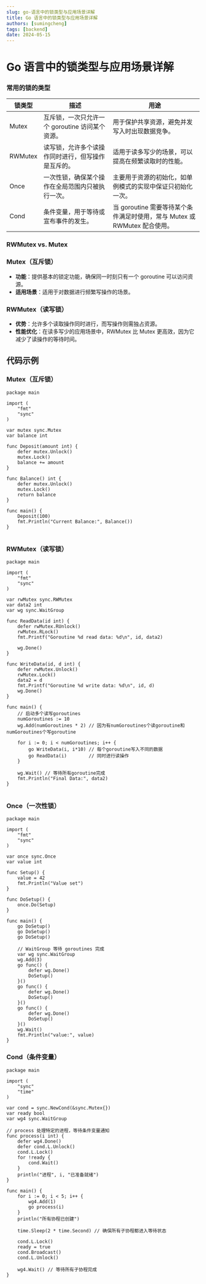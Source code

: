 ```yaml
---
slug: go-语言中的锁类型与应用场景详解
title: Go 语言中的锁类型与应用场景详解
authors: [sumingcheng]
tags: [backend]
date: 2024-05-15
---
```


# Go 语言中的锁类型与应用场景详解

### 常用的锁的类型

| 锁类型  | 描述                                               | 用途                                                                      |
| ------- | -------------------------------------------------- | ------------------------------------------------------------------------- |
| Mutex   | 互斥锁，一次只允许一个 goroutine 访问某个资源。    | 用于保护共享资源，避免并发写入时出现数据竞争。                            |
| RWMutex | 读写锁，允许多个读操作同时进行，但写操作是互斥的。 | 适用于读多写少的场景，可以提高在频繁读取时的性能。                        |
| Once    | 一次性锁，确保某个操作在全局范围内只被执行一次。   | 主要用于资源的初始化，如单例模式的实现中保证只初始化一次。                |
| Cond    | 条件变量，用于等待或宣布事件的发生。               | 当 goroutine 需要等待某个条件满足时使用，常与 Mutex 或 RWMutex 配合使用。 |

### RWMutex vs. Mutex

### Mutex（互斥锁）

- **功能**：提供基本的锁定功能，确保同一时刻只有一个 goroutine 可以访问资源。
- **适用场景**：适用于对数据进行频繁写操作的场景。

### RWMutex（读写锁）

- **优势**：允许多个读取操作同时进行，而写操作则需独占资源。
- **性能优化**：在读多写少的应用场景中，RWMutex 比 Mutex 更高效，因为它减少了读操作的等待时间。

## 代码示例

### Mutex（互斥锁）

```
package main
​
import (
    "fmt"
    "sync"
)
​
var mutex sync.Mutex
var balance int
​
func Deposit(amount int) {
    defer mutex.Unlock()
    mutex.Lock()
    balance += amount
}
​
func Balance() int {
    defer mutex.Unlock()
    mutex.Lock()
    return balance
}
​
func main() {
    Deposit(100)
    fmt.Println("Current Balance:", Balance())
}
​

```

### RWMutex（读写锁）

```
package main
​
import (
    "fmt"
    "sync"
)
​
var rwMutex sync.RWMutex
var data2 int
var wg sync.WaitGroup
​
func ReadData(id int) {
    defer rwMutex.RUnlock()
    rwMutex.RLock()
    fmt.Printf("Goroutine %d read data: %d\n", id, data2)
​
    wg.Done()
}
​
func WriteData(id, d int) {
    defer rwMutex.Unlock()
    rwMutex.Lock()
    data2 = d
    fmt.Printf("Goroutine %d write data: %d\n", id, d)
    wg.Done()
}
​
func main() {
    // 启动多个读写goroutines
    numGoroutines := 10
    wg.Add(numGoroutines * 2) // 因为有numGoroutines个读goroutine和numGoroutines个写goroutine
​
    for i := 0; i < numGoroutines; i++ {
        go WriteData(i, i*10) // 每个goroutine写入不同的数据
        go ReadData(i)        // 同时进行读操作
    }
​
    wg.Wait() // 等待所有goroutine完成
    fmt.Println("Final Data:", data2)
}
​

```

### Once（一次性锁）

```
package main
​
import (
    "fmt"
    "sync"
)
​
var once sync.Once
var value int
​
func Setup() {
    value = 42
    fmt.Println("Value set")
}
​
func DoSetup() {
    once.Do(Setup)
}
​
func main() {
    go DoSetup()
    go DoSetup()
    go DoSetup()
​
    // WaitGroup 等待 goroutines 完成
    var wg sync.WaitGroup
    wg.Add(3)
    go func() {
        defer wg.Done()
        DoSetup()
    }()
    go func() {
        defer wg.Done()
        DoSetup()
    }()
    go func() {
        defer wg.Done()
        DoSetup()
    }()
    wg.Wait()
    fmt.Println("value:", value)
}

```

### Cond（条件变量）

```
package main
​
import (
    "sync"
    "time"
)
​
var cond = sync.NewCond(&sync.Mutex{})
var ready bool
var wg4 sync.WaitGroup
​
// process 处理特定的进程，等待条件变量通知
func process(i int) {
    defer wg4.Done()
    defer cond.L.Unlock()
    cond.L.Lock()
    for !ready {
        cond.Wait()
    }
    println("进程", i, "已准备就绪")
}
​
func main() {
    for i := 0; i < 5; i++ {
        wg4.Add(1)
        go process(i)
    }
    println("所有协程已创建")
​
    time.Sleep(2 * time.Second) // 确保所有子协程都进入等待状态
​
    cond.L.Lock()
    ready = true
    cond.Broadcast()
    cond.L.Unlock()
​
    wg4.Wait() // 等待所有子协程完成
}
​

```

